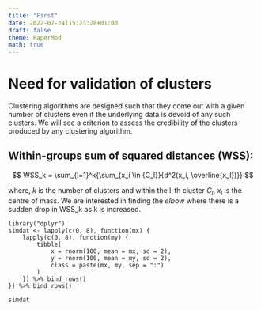```yaml
---
title: "First"
date: 2022-07-24T15:23:28+01:00
draft: false
theme: PaperMod
math: true
---
```




# Need for validation of clusters

Clustering algorithms are designed such that they come out with a given number of clusters even if the underlying data is devoid of any such clusters.
We will see a criterion to assess the credibility of the clusters produced by any clustering algorithm.

## Within-groups sum of squared distances (WSS): 

$$
WSS_k =  \sum_{l=1}^k{\sum_{x_i \in {C_l}}{d^2(x_i, \overline{x_l})}}
$$

where, $k$ is the number of clusters and within the l-th cluster $C_l$, $x_l$ is the centre of mass.
We are interested in finding the *elbow* where there is a sudden drop in WSS_k as k is increased. 

```{r}
library("dplyr")
simdat <- lapply(c(0, 8), function(mx) {
    lapply(c(0, 8), function(my) {
        tibble(
            x = rnorm(100, mean = mx, sd = 2),
            y = rnorm(100, mean = my, sd = 2),
            class = paste(mx, my, sep = ":")
        )
    }) %>% bind_rows()
}) %>% bind_rows()

simdat
```


